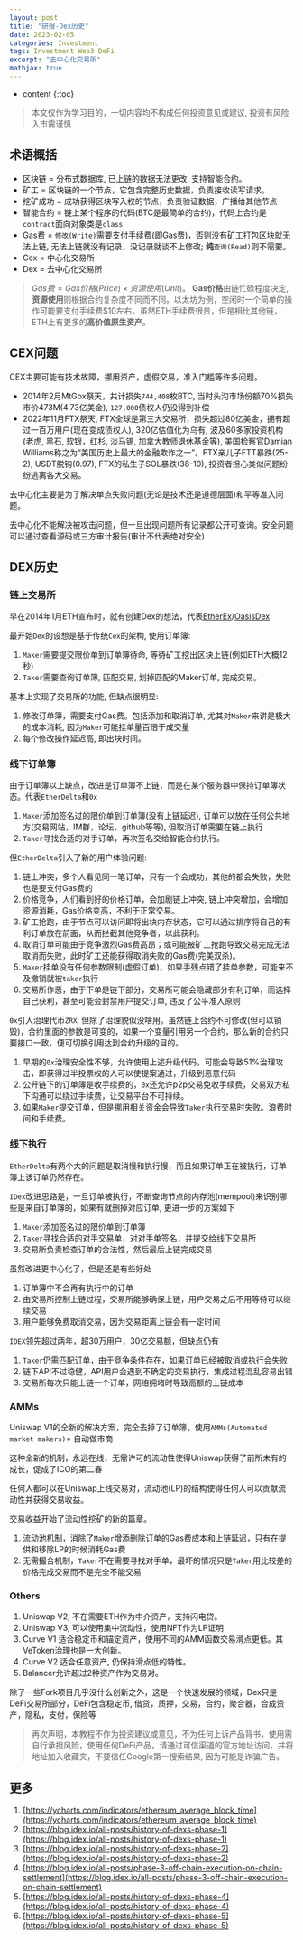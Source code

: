 ```yaml
---
layout: post
title: "研报-Dex历史"
date: 2023-02-05
categories: Investment
tags: Investment Web3 DeFi
excerpt: "去中心化交易所"
mathjax: true
---
```


* content
{:toc}

> 本文仅作为学习目的，一切内容均不构成任何投资意见或建议, 投资有风险入市需谨慎

## 术语概括

* 区块链 = 分布式数据库, 已上链的数据无法更改, 支持智能合约。
* 矿工 = 区块链的一个节点，它包含完整历史数据，负责接收读写请求。
* 挖矿成功 = 成功获得区块写入权的节点，负责验证数据，广播给其他节点
* 智能合约 = 链上某个程序的代码(BTC是最简单的合约)，代码上合约是`contract`面向对象类是`class`
* Gas费 = `修改(Write)`需要支付手续费(即Gas费)，否则没有矿工打包区块就无法上链, 无法上链就没有记录，没记录就谈不上修改; **纯**`查询(Read)`则不需要。
* Cex = 中心化交易所
* Dex = 去中心化交易所

> $Gas费 = {Gas价格(Price)}\times{资源使用(Unit)}$。 **Gas价格**由链忙碌程度决定, **资源使用**则根据合约复杂度不同而不同。以太坊为例，空闲时一个简单的操作可能要支付手续费$10左右。虽然ETH手续费很贵，但是相比其他链，ETH上有更多的**高价值原生资产**。

## CEX问题

CEX主要可能有技术故障，挪用资产，虚假交易，准入门槛等许多问题。

* 2014年2月MtGox祭天，共计损失`744,408`枚BTC, 当时头沟市场份额70%损失市价473M(4.73亿美金), `127,000`债权人仍没得到补偿
* 2022年11月FTX祭天, FTX全球是第三大交易所，损失超过80亿美金，拥有超过一百万用户(现在变成债权人), 320亿估值化为乌有, 波及60多家投资机构(老虎, 黑石, 软银，红杉, 淡马锡, 加拿大教师退休基金等), 美国检察官Damian Williams称之为“美国历史上最大的金融欺诈之一”。FTX亲儿子FTT暴跌(25-2), USDT脱钩(0.97), FTX的私生子SOL暴跌(38-10), 投资者担心类似问题纷纷逃离各大交易。

去中心化主要是为了解决单点失败问题(无论是技术还是道德层面)和平等准入问题。

去中心化不能解决被攻击问题，但一旦出现问题所有记录都公开可查询。安全问题可以通过查看源码或三方审计报告(审计不代表绝对安全)

## DEX历史

### 链上交易所

早在2014年1月ETH宣布时，就有创建Dex的想法，代表[EtherEx](https://github.com/geemaple/etherex)/[OasisDex](https://github.com/geemaple/maker-otc)

最开始`Dex`的设想是基于传统`Cex`的架构, 使用订单簿:

1. `Maker`需要提交限价单到订单簿待命, 等待矿工挖出区块上链(例如ETH大概12秒)
2. `Taker`需要查询订单簿, 匹配交易, 划掉匹配的Maker订单, 完成交易。

基本上实现了交易所的功能, 但缺点很明显:

1. 修改订单簿，需要支付Gas费。包括添加和取消订单, 尤其对`Maker`来讲是极大的成本消耗, 因为`Maker`可能挂单量百倍于成交量
2. 每个修改操作延迟高, 即出块时间。

### 线下订单簿

由于订单簿以上缺点，改进是订单簿不上链，而是在某个服务器中保持订单簿状态。代表`EtherDelta`和`0x`

1. `Maker`添加签名过的限价单到订单簿(没有上链延迟), 订单可以放在任何公共地方(交易网站，IM群，论坛，github等等), 但取消订单需要在链上执行
2. `Taker`寻找合适的对手订单，再次签名交给智能合约执行。

但`EtherDelta`引入了新的用户体验问题:

1. 链上冲突，多个人看见同一笔订单，只有一个会成功，其他的都会失败，失败也是要支付Gas费的
2. 价格竞争，人们看到好的价格订单，会加剧链上冲突, 链上冲突增加，会增加资源消耗，Gas价格变高，不利于正常交易。
3. 矿工抢跑，由于节点可以访问即将出块内存状态，它可以通过排序将自己的有利订单放在前面，从而拦截其他竞争者，以此获利。
4. 取消订单可能由于竞争激烈Gas费高昂；或可能被矿工抢跑导致交易完成无法取消而失败，此时矿工还能获得取消失败的Gas费(完美双杀)。
5. `Maker`挂单没有任何参数限制(虚假订单)，如果手残点错了挂单参数，可能来不及撤销就被`taker`执行
6. 交易所作恶，由于下单是链下部分，交易所可能会隐藏部分有利订单，而选择自己获利，甚至可能会封禁用户提交订单, 违反了公平准入原则

`0x`引入治理代币`ZRX`, 但除了治理貌似没啥用。虽然链上合约不可修改(但可以销毁)，合约里面的参数是可变的，如果一个变量引用另一个合约，那么新的合约只要接口一致，便可切换引用达到合约升级的目的。

1. 早期的`0x`治理安全性不够，允许使用上述升级代码，可能会导致51%治理攻击，即获得过半投票权的人可以使提案通过，升级到恶意代码
2. 公开链下的订单簿是收手续费的，`0x`还允许p2p交易免收手续费，交易双方私下沟通可以绕过手续费，让交易平台不可持续。
3. 如果`Maker`提交订单，但是挪用相关资金会导致`Taker`执行交易时失败。浪费时间和手续费。


### 线下执行

`EtherDelta`有两个大的问题是取消慢和执行慢，而且如果订单正在被执行，订单簿上该订单仍然存在。

`IDex`改进思路是，一旦订单被执行，不断查询节点的内存池(mempool)来识别哪些是来自订单簿的，如果有就删掉对应订单, 更进一步的方案如下

1. `Maker`添加签名过的限价单到订单簿
2. `Taker`寻找合适的对手交易单，对对手单签名，并提交给线下交易所
3. 交易所负责检查订单的合法性，然后最后上链完成交易

虽然改进更中心化了，但是还是有些好处

1. 订单簿中不会再有执行中的订单
2. 由交易所控制上链过程，交易所能够确保上链，用户交易之后不用等待可以继续交易
3. 用户能够免费取消交易，因为交易距离上链会有一定时间

`IDEX`领先超过两年，超30万用户，30亿交易额，但缺点仍有

1. `Taker`仍需匹配订单，由于竞争条件存在，如果订单已经被取消或执行会失败
2. 链下API不过稳健，API用户会遇到不确定的交易执行，集成过程混乱容易出错
3. 交易所每次只能上链一个订单，网络拥堵时导致高额的上链成本

### AMMs

Uniswap V1的全新的解决方案，完全去掉了订单簿，使用`AMMs(Automated market makers)`= 自动做市商

这种全新的机制，永远在线，无需许可的流动性使得Uniswap获得了前所未有的成长，促成了ICO的第二春

任何人都可以在Uniswap上线交易对，流动池(LP)的结构使得任何人可以贡献流动性并获得交易收益。

交易收益开始了流动性挖矿的新的篇章。

1. 流动池机制，消除了`Maker`增添删除订单的Gas费成本和上链延迟，只有在提供和移除LP的时候消耗Gas费
2. 无需撮合机制，`Taker`不在需要寻找对手单，最坏的情况只是`Taker`用比较差的价格完成交易而不是完全不能交易

### Others

1. Uniswap V2, 不在需要ETH作为中介资产，支持闪电贷。
2. Uniswap V3, 可以使用集中流动性，使用NFT作为LP证明
3. Curve V1 适合稳定币和锚定资产，使用不同的AMM函数交易滑点更低。其VeToken治理也是一大创新。
4. Curve V2 适合任意资产, 仍保持滑点低的特性。
5. Balancer允许超过2种资产作为交易对。

除了一些Fork项目几乎没什么创新之外，这是一个快速发展的领域，Dex只是DeFi交易所部分，DeFi包含稳定币, 借贷，质押，交易，合约，聚合器，合成资产，隐私，支付，保险等

> 再次声明，本教程不作为投资建议或意见，不为任何上诉产品背书，使用需自行承担风险，使用任何DeFi产品，请通过可信渠道的官方地址访问，并将地址加入收藏夹，不要信任Google第一搜索结果, 因为可能是诈骗广告。

## 更多

1. [https://ycharts.com/indicators/ethereum_average_block_time](https://ycharts.com/indicators/ethereum_average_block_time)
2. [https://blog.idex.io/all-posts/history-of-dexs-phase-1](https://blog.idex.io/all-posts/history-of-dexs-phase-1)
3. [https://blog.idex.io/all-posts/history-of-dexs-phase-2](https://blog.idex.io/all-posts/history-of-dexs-phase-2)
4. [https://blog.idex.io/all-posts/phase-3-off-chain-execution-on-chain-settlement](https://blog.idex.io/all-posts/phase-3-off-chain-execution-on-chain-settlement)
5. [https://blog.idex.io/all-posts/history-of-dexs-phase-4](https://blog.idex.io/all-posts/history-of-dexs-phase-4)
6. [https://blog.idex.io/all-posts/history-of-dexs-phase-5](https://blog.idex.io/all-posts/history-of-dexs-phase-5)